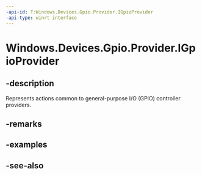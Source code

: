 ```yaml
---
-api-id: T:Windows.Devices.Gpio.Provider.IGpioProvider
-api-type: winrt interface
---
```


<!-- Interface syntax.
public interface IGpioProvider : 
-->

# Windows.Devices.Gpio.Provider.IGpioProvider

## -description
Represents actions common to general-purpose I/O (GPIO) controller providers.

## -remarks

## -examples

## -see-also